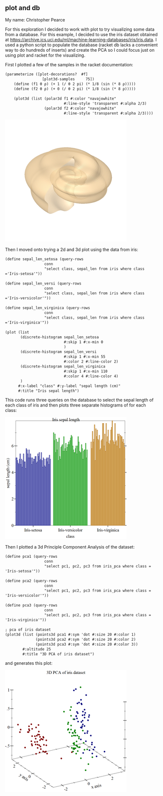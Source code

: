 ## plot and db
My name: Christopher Pearce

For this exploration I decided to work with plot to try visualizing some data from a database. For this example,
I decided to use the iris dataset obtained at https://archive.ics.uci.edu/ml/machine-learning-databases/iris/iris.data.
I used a python script to populate the database (racket db lacks a convenient way to do hundreds of inserts) and create 
the PCA so I could focus just on using plot and racket for the visualizing.

First I plotted a few of the samples in the racket documentation:

```racket
(parameterize ([plot-decorations?  #f]
                 [plot3d-samples     75])
    (define (f1 θ ρ) (+ 1 (/ θ 2 pi) (* 1/8 (sin (* 8 ρ)))))
    (define (f2 θ ρ) (+ 0 (/ θ 2 pi) (* 1/8 (sin (* 8 ρ)))))
  
    (plot3d (list (polar3d f1 #:color "navajowhite"
                           #:line-style 'transparent #:alpha 2/3)
                  (polar3d f2 #:color "navajowhite"
                           #:line-style 'transparent #:alpha 2/3))))
```
![shell image](/shell.png?raw=true "shell image")

Then I moved onto trying a 2d and 3d plot using the data from iris:

```racket
(define sepal_len_setosa (query-rows
                  conn
                  "select class, sepal_len from iris where class ='Iris-setosa'"))

(define sepal_len_versi (query-rows
                  conn
                  "select class, sepal_len from iris where class ='Iris-versicolor'"))

(define sepal_len_virginica (query-rows
                  conn
                  "select class, sepal_len from iris where class ='Iris-virginica'"))
                  
(plot (list
       (discrete-histogram sepal_len_setosa
                           #:skip 1 #:x-min 0
                           )
       (discrete-histogram sepal_len_versi
                           #:skip 1 #:x-min 55
                           #:color 2 #:line-color 2)
       (discrete-histogram sepal_len_virginica
                           #:skip 1 #:x-min 110
                           #:color 4 #:line-color 4)
       )
      #:x-label "class" #:y-label "sepal length (cm)"
      #:title "Iris sepal length")
```
This code runs three queries on the database to select the sepal length of each class of iris
and then plots three separate histograms of for each class:

![histogram image](/histogram.png?raw=true "histogram image")

Then I plotted a 3d Principle Component Analysis of the dataset:

```racket
(define pca1 (query-rows
                  conn
                  "select pc1, pc2, pc3 from iris_pca where class = 'Iris-setosa'"))

(define pca2 (query-rows
                  conn
                  "select pc1, pc2, pc3 from iris_pca where class = 'Iris-versicolor'"))

(define pca3 (query-rows
                  conn
                  "select pc1, pc2, pc3 from iris_pca where class = 'Iris-virginica'"))

; pca of iris dataset
(plot3d (list (points3d pca1 #:sym 'dot #:size 20 #:color 1)
              (points3d pca2 #:sym 'dot #:size 20 #:color 2)
              (points3d pca3 #:sym 'dot #:size 20 #:color 3))
        #:altitude 25
        #:title "3D PCA of iris dataset")
```

and generates this plot:

![pca image](/pca.png?raw=true "pca image")

<!-- Links -->
[FP1]: https://github.com/oplS17projects/FP1
[schedule]: https://github.com/oplS17projects/FP-Schedule

